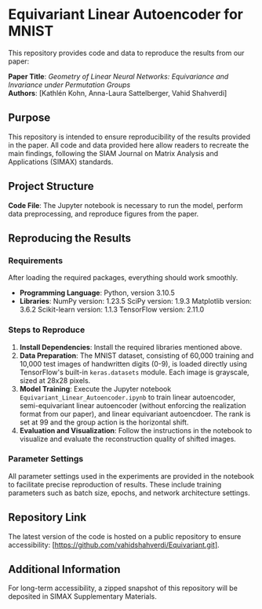 # Equivariant Linear Autoencoder for MNIST

This repository provides code and data to reproduce the results from our paper: 

**Paper Title**: *Geometry of Linear Neural Networks: Equivariance and Invariance under Permutation Groups*  
**Authors**: [Kathlén Kohn, Anna-Laura Sattelberger, Vahid Shahverdi]

## Purpose

This repository is intended to ensure reproducibility of the results provided in the paper. All code and data provided here allow readers to recreate the main findings, following the SIAM Journal on Matrix Analysis and Applications (SIMAX) standards.

## Project Structure

 **Code File**: The Jupyter notebook is necessary to run the model, perform data preprocessing, and reproduce figures from the paper.


## Reproducing the Results

### Requirements

After loading the required packages, everything should work smoothly.

- **Programming Language**: Python, version 3.10.5
- **Libraries**: 
NumPy version: 1.23.5
SciPy version: 1.9.3
Matplotlib version: 3.6.2
Scikit-learn version: 1.1.3
TensorFlow version: 2.11.0

### Steps to Reproduce

1. **Install Dependencies**: Install the required libraries mentioned above.
2. **Data Preparation**: The MNIST dataset, consisting of 60,000 training and 10,000 test images of handwritten digits (0-9), is loaded directly using TensorFlow's built-in `keras.datasets` module. Each image is grayscale, sized at 28x28 pixels.
3. **Model Training**: Execute the Jupyter notebook `Equivariant_Linear_Autoencoder.ipynb` to train linear autoencoder, semi-equivariant linear autoencoder (without enforcing the realization format from our paper), and linear equivariant autoencdoer. The rank is set at 99 and the group action is the horizontal shift.
4. **Evaluation and Visualization**: Follow the instructions in the notebook to visualize and evaluate the reconstruction quality of shifted images.

### Parameter Settings

All parameter settings used in the experiments are provided in the notebook to facilitate precise reproduction of results. These include training parameters such as batch size, epochs, and network architecture settings.

## Repository Link

The latest version of the code is hosted on a public repository to ensure accessibility: [https://github.com/vahidshahverdi/Equivariant.git].

## Additional Information

For long-term accessibility, a zipped snapshot of this repository will be deposited in SIMAX Supplementary Materials.


